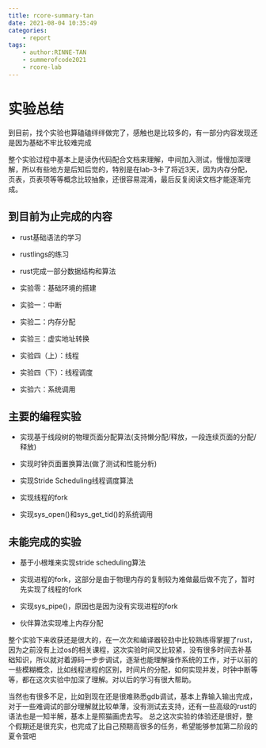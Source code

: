 ```yaml
---
title: rcore-summary-tan
date: 2021-08-04 10:35:49
categories:
	- report
tags:
	- author:RINNE-TAN
	- summerofcode2021
	- rcore-lab
---
```

# 实验总结

<!-- more -->

到目前，找个实验也算磕磕绊绊做完了，感触也是比较多的，有一部分内容发现还是因为基础不牢比较难完成

整个实验过程中基本上是读伪代码配合文档来理解，中间加入测试，慢慢加深理解，所以有些地方是后知后觉的，特别是在lab-3卡了将近3天，因为内存分配，页表，页表项等等概念比较抽象，还很容易混淆，最后反复阅读文档才能逐渐完成。
## 到目前为止完成的内容
- rust基础语法的学习

- rustlings的练习

- rust完成一部分数据结构和算法

- 实验零：基础环境的搭建

- 实验一：中断

- 实验二：内存分配

- 实验三：虚实地址转换

- 实验四（上）：线程

- 实验四（下）：线程调度

- 实验六：系统调用

## 主要的编程实验
- 实现基于线段树的物理页面分配算法(支持懒分配/释放，一段连续页面的分配/释放)

- 实现时钟页面置换算法(做了测试和性能分析)

- 实现Stride Scheduling线程调度算法

- 实现线程的fork

- 实现sys_open()和sys_get_tid()的系统调用

## 未能完成的实验
- 基于小根堆来实现stride scheduling算法

- 实现进程的fork，这部分是由于物理内存的复制较为难做最后做不完了，暂时先实现了线程的fork

- 实现sys_pipe()，原因也是因为没有实现进程的fork

- 伙伴算法实现堆上内存分配

整个实验下来收获还是很大的，在一次次和编译器较劲中比较熟练得掌握了rust，因为之前没有上过os的相关课程，这次实验时间又比较紧，没有很多时间去补基础知识，所以就对着源码一步步调试，逐渐也能理解操作系统的工作，对于以前的一些模糊概念，比如线程进程的区别，时间片的分配，如何实现并发，时钟中断等等，都在这次实验中加深了理解。对以后的学习有很大帮助。

当然也有很多不足，比如到现在还是很难熟悉gdb调试，基本上靠输入输出完成，对于一些难调试的部分理解就比较单薄，没有测试去支持，还有一些高级的rust的语法也是一知半解，基本上是照猫画虎去写。
总之这次实验的体验还是很好，整个假期还是很充实，也完成了比自己预期高很多的任务，希望能够参加第二阶段的夏令营吧
